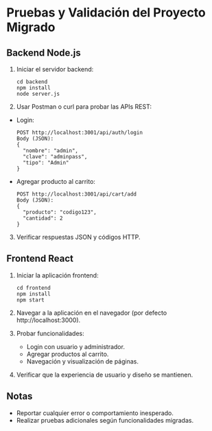 # Pruebas y Validación del Proyecto Migrado

## Backend Node.js

1. Iniciar el servidor backend:
   ```
   cd backend
   npm install
   node server.js
   ```

2. Usar Postman o curl para probar las APIs REST:

- Login:
  ```
  POST http://localhost:3001/api/auth/login
  Body (JSON):
  {
    "nombre": "admin",
    "clave": "adminpass",
    "tipo": "Admin"
  }
  ```

- Agregar producto al carrito:
  ```
  POST http://localhost:3001/api/cart/add
  Body (JSON):
  {
    "producto": "codigo123",
    "cantidad": 2
  }
  ```

3. Verificar respuestas JSON y códigos HTTP.

## Frontend React

1. Iniciar la aplicación frontend:
   ```
   cd frontend
   npm install
   npm start
   ```

2. Navegar a la aplicación en el navegador (por defecto http://localhost:3000).

3. Probar funcionalidades:
   - Login con usuario y administrador.
   - Agregar productos al carrito.
   - Navegación y visualización de páginas.

4. Verificar que la experiencia de usuario y diseño se mantienen.

## Notas

- Reportar cualquier error o comportamiento inesperado.
- Realizar pruebas adicionales según funcionalidades migradas.
